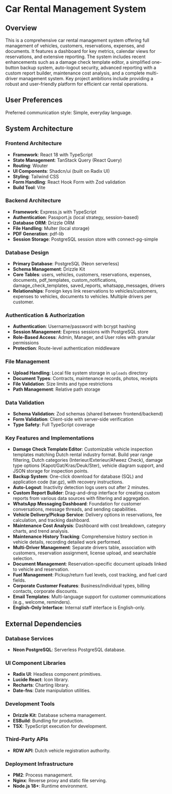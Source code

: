 # Car Rental Management System

## Overview
This is a comprehensive car rental management system offering full management of vehicles, customers, reservations, expenses, and documents. It features a dashboard for key metrics, calendar views for reservations, and extensive reporting. The system includes recent enhancements such as a damage check template editor, a simplified one-button backup system, auto-logout security, advanced reporting with a custom report builder, maintenance cost analysis, and a complete multi-driver management system. Key project ambitions include providing a robust and user-friendly platform for efficient car rental operations.

## User Preferences
Preferred communication style: Simple, everyday language.

## System Architecture

### Frontend Architecture
- **Framework**: React 18 with TypeScript
- **State Management**: TanStack Query (React Query)
- **Routing**: Wouter
- **UI Components**: Shadcn/ui (built on Radix UI)
- **Styling**: Tailwind CSS
- **Form Handling**: React Hook Form with Zod validation
- **Build Tool**: Vite

### Backend Architecture
- **Framework**: Express.js with TypeScript
- **Authentication**: Passport.js (local strategy, session-based)
- **Database ORM**: Drizzle ORM
- **File Handling**: Multer (local storage)
- **PDF Generation**: pdf-lib
- **Session Storage**: PostgreSQL session store with connect-pg-simple

### Database Design
- **Primary Database**: PostgreSQL (Neon serverless)
- **Schema Management**: Drizzle Kit
- **Core Tables**: users, vehicles, customers, reservations, expenses, documents, pdf_templates, custom_notifications, damage_check_templates, saved_reports, whatsapp_messages, drivers
- **Relationships**: Foreign keys link reservations to vehicles/customers, expenses to vehicles, documents to vehicles. Multiple drivers per customer.

### Authentication & Authorization
- **Authentication**: Username/password with bcrypt hashing
- **Session Management**: Express sessions with PostgreSQL store
- **Role-Based Access**: Admin, Manager, and User roles with granular permissions
- **Protection**: Route-level authentication middleware

### File Management
- **Upload Handling**: Local file system storage in `uploads` directory
- **Document Types**: Contracts, maintenance records, photos, receipts
- **File Validation**: Size limits and type restrictions
- **Path Management**: Relative path storage

### Data Validation
- **Schema Validation**: Zod schemas (shared between frontend/backend)
- **Form Validation**: Client-side with server-side verification
- **Type Safety**: Full TypeScript coverage

### Key Features and Implementations
- **Damage Check Template Editor**: Customizable vehicle inspection templates matching Dutch rental industry format. Build year range filtering, Dutch categories (Interieur/Exterieur/Afweez Check), damage type options (Kapot/Gat/Kras/Deuk/Ster), vehicle diagram support, and JSON storage for inspection points.
- **Backup System**: One-click download for database (SQL) and application code (tar.gz), with recovery instructions.
- **Auto-Logout**: Inactivity detection logs users out after 2 minutes.
- **Custom Report Builder**: Drag-and-drop interface for creating custom reports from various data sources with filtering and aggregation.
- **WhatsApp Messaging Dashboard**: Foundation for customer conversations, message threads, and sending capabilities.
- **Vehicle Delivery/Pickup Service**: Delivery options in reservations, fee calculation, and tracking dashboard.
- **Maintenance Cost Analysis**: Dashboard with cost breakdown, category charts, and trend analysis.
- **Maintenance History Tracking**: Comprehensive history section in vehicle details, recording detailed work performed.
- **Multi-Driver Management**: Separate drivers table, association with customers, reservation assignment, license upload, and searchable selection.
- **Document Management**: Reservation-specific document uploads linked to vehicle and reservation.
- **Fuel Management**: Pickup/return fuel levels, cost tracking, and fuel card fields.
- **Corporate Customer Features**: Business/individual types, billing contacts, corporate discounts.
- **Email Templates**: Multi-language support for customer communications (e.g., welcome, reminders).
- **English-Only Interface**: Internal staff interface is English-only.

## External Dependencies

### Database Services
- **Neon PostgreSQL**: Serverless PostgreSQL database.

### UI Component Libraries
- **Radix UI**: Headless component primitives.
- **Lucide React**: Icon library.
- **Recharts**: Charting library.
- **Date-fns**: Date manipulation utilities.

### Development Tools
- **Drizzle Kit**: Database schema management.
- **ESBuild**: Bundling for production.
- **TSX**: TypeScript execution for development.

### Third-Party APIs
- **RDW API**: Dutch vehicle registration authority.

### Deployment Infrastructure
- **PM2**: Process management.
- **Nginx**: Reverse proxy and static file serving.
- **Node.js 18+**: Runtime environment.